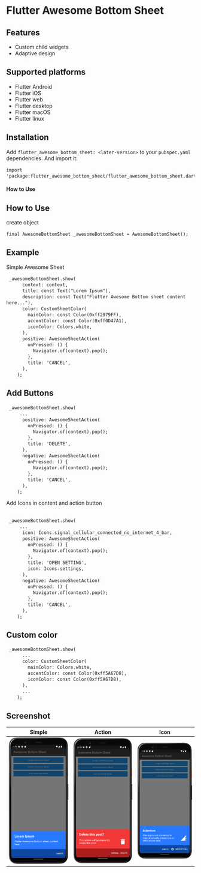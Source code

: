 # Flutter Awesome Bottom Sheet

## Features

* Custom child widgets
* Adaptive design

## Supported platforms

* Flutter Android
* Flutter iOS
* Flutter web
* Flutter desktop
* Flutter macOS
* Flutter linux

## Installation

Add `flutter_awesome_bottom_sheet: <later-version>` to your `pubspec.yaml` dependencies. And import it:

```
import 'package:flutter_awesome_bottom_sheet/flutter_awesome_bottom_sheet.dart';
```

#### How to Use ####

## How to Use ##
create object
```
final AwesomeBottomSheet _awesomeBottomSheet = AwesomeBottomSheet();
```

## Example

Simple Awesome Sheet

```          
 _awesomeBottomSheet.show(
      context: context,
      title: const Text("Lorem Ipsum"),
      description: const Text("Flutter Awesome Bottom sheet content here..."),
      color: CustomSheetColor(
        mainColor: const Color(0xff2979FF),
        accentColor: const Color(0xff0D47A1),
        iconColor: Colors.white,
      ),
      positive: AwesomeSheetAction(
        onPressed: () {
          Navigator.of(context).pop();
        },
        title: 'CANCEL',
      ),
    );
```

## Add Buttons

```
 _awesomeBottomSheet.show(
     ...
      positive: AwesomeSheetAction(
        onPressed: () {
          Navigator.of(context).pop();
        },
        title: 'DELETE',
      ),
      negative: AwesomeSheetAction(
        onPressed: () {
          Navigator.of(context).pop();
        },
        title: 'CANCEL',
      ),
    );
```

Add Icons in content and action button

```

 _awesomeBottomSheet.show(
     ...
      icon: Icons.signal_cellular_connected_no_internet_4_bar,
      positive: AwesomeSheetAction(
        onPressed: () {
          Navigator.of(context).pop();
        },
        title: 'OPEN SETTING',
        icon: Icons.settings,
      ),
      negative: AwesomeSheetAction(
        onPressed: () {
          Navigator.of(context).pop();
        },
        title: 'CANCEL',
      ),
    );

```

## Custom color

```
 _awesomeBottomSheet.show(
      ...
      color: CustomSheetColor(
        mainColor: Colors.white,
        accentColor: const Color(0xff5A67D8),
        iconColor: const Color(0xff5A67D8),
      ),
      ...
    ); 
```

## Screenshot
|             Simple             |             Action             |             Icon             |
| :----------------------------: | :----------------------------: | :-------------------: |
| ![simple](simple.png)          | ![action](action.png)          | ![icon](icon.png) |

